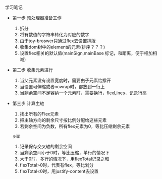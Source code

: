 学习笔记

* 第一步 预处理器准备工作
  1. 拆分
  2. 将有数值的字符串转化为对应的数字
  3. 由于toy-broswer只通过flex去设置排版
  4. 收集dom树中的element的元素(排序？？？)
  5. 设置flex相关的默认值(mainSign,mainBase 标记，和距离，便于相加相减)

* 第二步 收集元素进行
  1. 当父元素没有设置宽度时，需要由子元素给撑开
  2. 当设置可伸缩或者nowrap时，都放到一行上
  3. 当剩余空间不足容纳一个元素时，需要换行，flexLines，记录行高

* 第三步 计算主轴
  1. 找出所有的Flex元素
  2. 把主轴方向的剩余尺寸按比例分配给这些元素
  3. 若剩余空间为负数，所有flex元素为0，等比压缩剩余元素

  `步骤`
  1. 记录保存交叉轴的剩余空间
  2. 当剩余空间小于0时，等比压缩，单行的情况下
  3. 大于0时，多行的情况下，用flexTotal记录之和
    1. flexTotal>0时，代表有flex，等比划分
    2. flexTotal<0时，用justify-content去设置